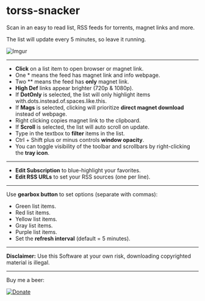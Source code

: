 # torss-snacker

Scan in an easy to read list, RSS feeds for torrents, magnet links and more.

The list will update every 5 minutes, so leave it running.

![Imgur](https://i.imgur.com/f2s8h4P.png)


----------

- **Click** on a list item to open browser or magnet link.
- One * means the feed has magnet link and info webpage.
- Two ** means the feed has **only** magnet link.
- **High Def** links appear brighter (720p & 1080p).
- If **DotOnly** is selected, the list will only highlight items with.dots.instead.of.spaces.like.this.
- If **Mags** is selected, clicking will prioritize **direct magnet download** instead of webpage.
- Right clicking copies magnet link to the clipboard.
- If **Scroll** is selected, the list will auto scroll on update.
- Type in the textbox to **filter** items in the list.
- Ctrl + Shift plus or minus controls **window opacity**.
- You can toggle visibility of the toolbar and scrollbars by right-clicking the **tray icon**.

----------

- **Edit Subscription** to blue-highlight your favorites.
- **Edit RSS URLs** to set your RSS sources (one per line).

----------
Use **gearbox button** to set options (separate with commas):

- Green list items.
- Red list items.
- Yellow list items.
- Gray list items.
- Purple list items.
- Set the **refresh interval** (default = 5 minutes).

----------

**Disclaimer:** Use this Software at your own risk, downloading copyrighted material is illegal.

----------
Buy me a beer:

[![Donate](https://img.shields.io/badge/Donate-PayPal-green.svg)](https://www.paypal.com/cgi-bin/webscr?cmd=_donations&business=vasskazis%40gmail%2ecom&lc=GR&item_name=crash%2dhorror&currency_code=USD&bn=PP%2dDonationsBF%3abtn_donate_SM%2egif%3aNonHosted)

